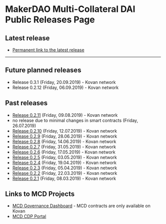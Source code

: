 # MakerDAO Multi-Collateral DAI Public Releases Page

## Latest release
* [Permanent link to the latest release](/releases/latest)

---

## Future planned releases
* Release 0.3.1 (Friday, 20.09.2019) - Kovan network
* Release 0.2.12 (Friday, 06.09.2019) - Kovan network

## Past releases
* [Release 0.2.11](/releases/0.2.11/index.html) (Friday, 09.08.2019) - Kovan network
* no release due to minimal changes in smart contracts (Friday, 26.07.2019)
* [Release 0.2.10](/releases/0.2.10/index.html) (Friday, 12.07.2019) - Kovan network
* [Release 0.2.9](/releases/0.2.9/index.html) (Friday, 28.06.2019) - Kovan network
* [Release 0.2.8](/releases/0.2.8/index.html) (Friday, 14.06.2019) - Kovan network
* [Release 0.2.7](/releases/0.2.7/index.html) (Friday, 31.05.2019) - Kovan network
* [Release 0.2.6](/releases/0.2.6/index.html) (Friday, 17.05.2019) - Kovan network
* [Release 0.2.5](/releases/0.2.5/index.html) (Friday, 03.05.2019) - Kovan network
* [Release 0.2.4](/releases/0.2.4/index.html) (Friday, 19.04.2019) - Kovan network
* [Release 0.2.3](/releases/0.2.3/index.html) (Friday, 05.04.2019) - Kovan network
* [Release 0.2.2](/releases/0.2.2/index.html) (Friday, 22.03.2019) - Kovan network
* [Release 0.2.1](/releases/0.2.1/index.html) (Friday, 08.03.2019) - Kovan network

## Links to MCD Projects
* [MCD Governance Dashboard](http://dai-gov-staging.now.sh/?mcd=true) - MCD contracts are only available on Kovan
* [MCD CDP Portal](http://mcd-cdp-portal-staging.now.sh/)
